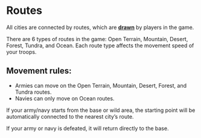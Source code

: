 # Routes

All cities are connected by routes, which are **[drawn](../cities/request.md#route-request)** by players in the game.

There are 6 types of routes in the game: Open Terrain, Mountain, Desert, Forest, Tundra, and Ocean. Each route type affects the movement speed of your troops.

## Movement rules:
- Armies can move on the Open Terrain, Mountain, Desert, Forest, and Tundra routes.
- Navies can only move on Ocean routes.

If your army/navy starts from the base or wild area, the starting point will be automatically connected to the nearest city’s route.

If your army or navy is defeated, it will return directly to the base.